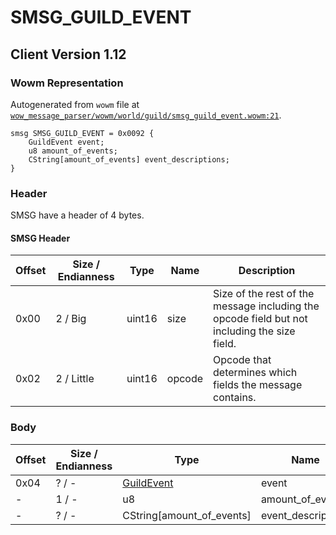 # SMSG_GUILD_EVENT

## Client Version 1.12

### Wowm Representation

Autogenerated from `wowm` file at [`wow_message_parser/wowm/world/guild/smsg_guild_event.wowm:21`](https://github.com/gtker/wow_messages/tree/main/wow_message_parser/wowm/world/guild/smsg_guild_event.wowm#L21).
```rust,ignore
smsg SMSG_GUILD_EVENT = 0x0092 {
    GuildEvent event;
    u8 amount_of_events;
    CString[amount_of_events] event_descriptions;
}
```
### Header

SMSG have a header of 4 bytes.

#### SMSG Header

| Offset | Size / Endianness | Type   | Name   | Description |
| ------ | ----------------- | ------ | ------ | ----------- |
| 0x00   | 2 / Big           | uint16 | size   | Size of the rest of the message including the opcode field but not including the size field.|
| 0x02   | 2 / Little        | uint16 | opcode | Opcode that determines which fields the message contains.|

### Body

| Offset | Size / Endianness | Type | Name | Description | Comment |
| ------ | ----------------- | ---- | ---- | ----------- | ------- |
| 0x04 | ? / - | [GuildEvent](guildevent.md) | event |  |  |
| - | 1 / - | u8 | amount_of_events |  |  |
| - | ? / - | CString[amount_of_events] | event_descriptions |  |  |

